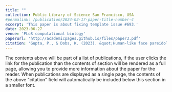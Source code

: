 ```yaml
---
title: ""
collection: Public Library of Science San Francisco, USA
#permalink: /publication/2024-02-17-paper-title-number-4
excerpt: 'This paper is about fixing template issue #693.'
date: 2023-06-27
venue: 'PLoS computational biology'
paperurl: 'http://academicpages.github.io/files/paper3.pdf'
citation: 'Gupta, P., & Dobs, K. (2023). &quot;Human-like face pareidolia emerges in deep neural networks optimized for face and object recognition [Under Review].&quot; <i>PLoS computational biology</i>.'
---
```


The contents above will be part of a list of publications, if the user clicks the link for the publication than the contents of section will be rendered as a full page, allowing you to provide more information about the paper for the reader. When publications are displayed as a single page, the contents of the above "citation" field will automatically be included below this section in a smaller font.


